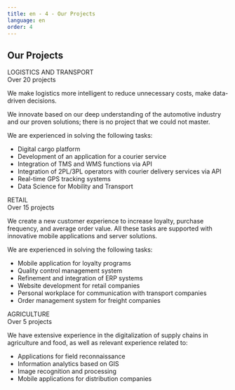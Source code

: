 ```yaml
---
title: en - 4 - Our Projects
language: en
order: 4
---
```

<a id="projs"></a>
<div class="title-block center"><h2>Our Projects</h2></div>
<div class="content-block center">

<div class="proj-block pb1">
<div class="pb-title"><div class="pb-title-main">LOGISTICS AND TRANSPORT</div><div class="pb-title-sub">Over 20 projects</div></div>
<div class="pb-pic"></div>
<div class="pb-text">
<p>We make logistics more intelligent to reduce unnecessary costs, make data-driven decisions.</p>
<p>We innovate based on our deep understanding of the automotive industry and our proven solutions; there is no project that we could not master.</p>
<p>We are experienced in solving the following tasks:</p>
<ul>
<li>Digital cargo platform</li>
<li>Development of an application for a courier service</li>
<li>Integration of TMS and WMS functions via API</li>
<li>Integration of 2PL/3PL operators with courier delivery services via API</li>
<li>Real-time GPS tracking systems</li>
<li>Data Science for Mobility and Transport</li>
</ul>
</div>
</div>

<div class="proj-block pb2">
<div class="pb-title"><div class="pb-title-main">RETAIL</div><div class="pb-title-sub">Over 15 projects</div></div>
<div class="pb-pic"></div>
<div class="pb-text">
<p>We create a new customer experience to increase loyalty, purchase frequency, and average order value. All these tasks are supported with innovative mobile applications and server solutions.</p>
<p>We are experienced in solving the following tasks:</p>
<ul>
<li>Mobile application for loyalty programs</li>
<li>Quality control management system</li>
<li>Refinement and integration of ERP systems</li>
<li>Website development for retail companies</li>
<li>Personal workplace for communication with transport companies</li>
<li>Order management system for freight companies</li>
</ul>
</div>
</div>

<div class="proj-block pb3">
<div class="pb-title"><div class="pb-title-main">AGRICULTURE</div><div class="pb-title-sub">Over 5 projects</div></div>
<div class="pb-pic"></div>
<div class="pb-text">
<p>We have extensive experience in the digitalization of supply chains in agriculture and food, as well as relevant experience related to:</p>
<ul>
<li>Applications for field reconnaissance</li>
<li>Information analytics based on GIS</li>
<li>Image recognition and processing</li>
<li>Mobile applications for distribution companies</li>
</ul>
</div>
</div>

</div>